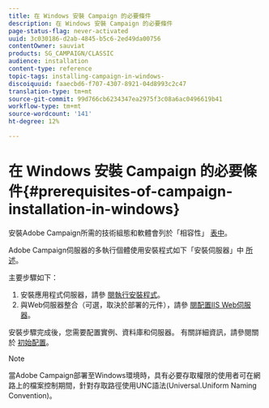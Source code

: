 ```yaml
---
title: 在 Windows 安裝 Campaign 的必要條件
description: 在 Windows 安裝 Campaign 的必要條件
page-status-flag: never-activated
uuid: 3c030186-d2ab-4845-b5c6-2ed49da00756
contentOwner: sauviat
products: SG_CAMPAIGN/CLASSIC
audience: installation
content-type: reference
topic-tags: installing-campaign-in-windows-
discoiquuid: faaecbd6-f707-4307-8921-04d8993c2c47
translation-type: tm+mt
source-git-commit: 99d766cb6234347ea2975f3c08a6ac0496619b41
workflow-type: tm+mt
source-wordcount: '141'
ht-degree: 12%

---
```



# 在 Windows 安裝 Campaign 的必要條件{#prerequisites-of-campaign-installation-in-windows}

安裝Adobe Campaign所需的技術組態和軟體會列於「相容性」 [表中](../../rn/using/compatibility-matrix.md)。

Adobe Campaign伺服器的多執行個體使用安裝程式如下「安裝伺服器」中 [所述](../../installation/using/installing-the-server.md)。

主要步驟如下：

1. 安裝應用程式伺服器，請參 [閱執行安裝程式](../../installation/using/installing-the-server.md#executing-the-installation-program)。
1. 與Web伺服器整合（可選，取決於部署的元件），請參 [閱配置IIS Web伺服器](../../installation/using/integration-into-a-web-server-for-windows.md#configuring-the-iis-web-server)。

安裝步驟完成後，您需要配置實例、資料庫和伺服器。 有關詳細資訊，請參閱關於 [初始配置](../../installation/using/about-initial-configuration.md)。

>[!NOTE]
>
>當Adobe Campaign部署至Windows環境時，具有必要存取權限的使用者可在網路上的檔案控制期間，針對存取路徑使用UNC語法(Universal.Uniform Naming Convention)。


